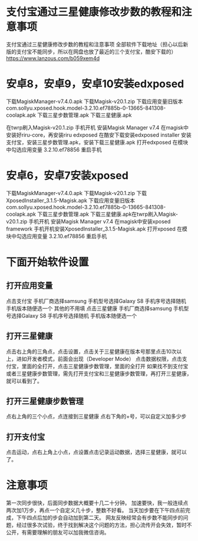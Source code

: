 # 支付宝通过三星健康修改步数的教程和注意事项


支付宝通过三星健康修改步数的教程和注意事项
全部软件下载地址（担心以后新版的支付宝不能同步，所以在网盘也放了最近的三个支付宝，酷安下载的）
https://www.lanzous.com/b059xem4d
<!-- more -->
# 安卓8，安卓9，安卓10安装edxposed

下载MagiskManager-v7.4.0.apk
下载Magisk-v20.1.zip
下载应用变量旧版本 com.sollyu.xposed.hook.model-3.2.10.ef7885b-0-13665-841308-coolapk.apk
下载三星步数管理.apk
下载三星健康.apk

在twrp刷入Magisk-v20.1.zip
手机开机
安装Magisk Manager v7.4
在magisk中安装好riru-core，再安装riru edxposed
在酷安下载安装edxposed installer
安装支付宝，安装三星步数管理.apk，安装下载三星健康.apk
打开edxposed  在模块中勾选应用变量 3.2.10.ef78856
重启手机

# 安卓6，安卓7安装xposed
下载MagiskManager-v7.4.0.apk
下载Magisk-v20.1.zip
下载XposedInstaller_3.1.5-Magisk.apk
下载应用变量旧版本 com.sollyu.xposed.hook.model-3.2.10.ef7885b-0-13665-841308-coolapk.apk
下载三星步数管理.apk
下载三星健康.apk在twrp刷入Magisk-v20.1.zip
手机开机
安装Magisk Manager v7.4
在magisk中安装xposed framework
手机开机安装XposedInstaller_3.1.5-Magisk.apk
打开xposed  在模块中勾选应用变量 3.2.10.ef78856
重启手机
# 下面开始软件设置

## 打开应用变量
点击支付宝
手机厂商选择samsung
手机型号选择Galaxy S8
手机序号选择随机
手机版本随便选一个
其他的不用填
点击三星健康
手机厂商选择samsung
手机型号选择Galaxy S8
手机序号选择随机
手机版本随便选一个
## 打开三星健康
点击右上角的三角点，点击设置，点击关于三星健康在版本号那里点击10次以上，进如开发者模式，前面会出现（Developer Mode）
点击数据权限，点击支付宝，里面的全打开，点击三星健康步数管理，里面的全打开
如果找不到支付宝或者三星健康步数管理，需先打开支付宝和三星健康步数管理，再打开三星健康，就可以看到了。
## 打开三星健康步数管理
点右上角的三个小点，点连接到三星健康
点右下角的+号，可以自定义加多少步

## 打开支付宝
点击运动，点右上角上小点，点设置点击记录运动数据，选择三星健康，就可以了。
# 注意事项

第一次同步很快，后面同步数据大概要十几二十分钟。
加速要快，我一般连续点两次加1万步，再点一个自定义几十步，整数不好看。
当天加步要在下午四点前完成，下午四点后加的步会自动加到第二天。
网友反映经常会有步数不能同步的问题，经过很多次试验，终于找到解决这个问题的方法，担心流传开会失效，暂时不公开，有需要理解的朋友可以加我微信咨询。





